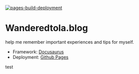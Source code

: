 [![pages-build-deployment](https://github.com/WanderedToLa/wanderedtola.blog/actions/workflows/pages/pages-build-deployment/badge.svg?branch=gh-pages)](https://github.com/WanderedToLa/wanderedtola.blog/actions/workflows/pages/pages-build-deployment)

# Wanderedtola.blog

help me remember important experiences and tips for myself.

- Framework: [Docusaurus](https://docusaurus.io/)
- Deployment: [Github Pages](https://pages.github.com/)

test
